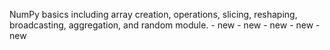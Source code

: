 NumPy basics including array creation, operations, slicing, reshaping, broadcasting, aggregation, and random module. - new - new - new - new - new